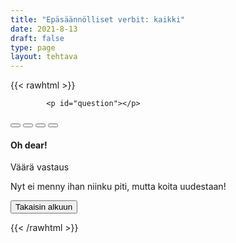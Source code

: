 ```yaml
---
title: "Epäsäännölliset verbit: kaikki"
date: 2021-8-13
draft: false
type: page
layout: tehtava
---
```


<!-- raw html -->
{{< rawhtml >}}
<link rel="stylesheet" type="text/css" href="/css/monivalinta1.css"/>
<body>
<div id="quiz">

            <p id="question"></p>
 <p></p>
            <div class="buttons">
            <button id="btn0"><span id="choice0"></span></button> 
            <button id="btn1"><span id="choice1"></span></button>
	          <button id="btn2"><span id="choice2"></span></button> 
            <button id="btn3"><span id="choice3"></span></button>     
</div>
</div>
</body>
	
<div class="modal fade" id="modal" role="dialog">
  <div class="modal-dialog">
    <div class="modal-content">
      <div class="modal-header">
        <h4 class="modal-title">Oh dear!</h4>
      </div>
      <div class="modal-body">
        <p>Väärä vastaus</p>
	      <p>Nyt ei menny ihan niinku piti, mutta koita uudestaan!</p>
      <div class="modal-footer">
        <button id="resetbutton2" class="reset" value="reset">Takaisin alkuun</button>
      </div>
    </div>
  </div>
</div>

<script>

function Quiz(questions) {
  this.score = 0;
  this.questions = questions;
  this.questionIndex = 0;
}

Quiz.prototype.getQuestionIndex = function() {
  return this.questions[this.questionIndex];
}

Quiz.prototype.guess = function(answer) {
  if (this.getQuestionIndex().isCorrectAnswer(answer)) {
    this.score++;
  } else {
    $("#modal").modal("show")
	sleep(2000);

  }

  this.questionIndex++;
}

Quiz.prototype.isEnded = function() {
  return this.questionIndex === this.questions.length;
}

function startOver() {
  location.reload(true);
}

function Question(text, choices, answer) {
  this.text = text;
  this.choices = choices;
  this.answer = answer;
}

Question.prototype.isCorrectAnswer = function(choice) {
  return this.answer === choice;
}

function populate() {
  if (quiz.isEnded()) {
    showScores();
  } else {
    // show question
    var element = document.getElementById("question");
    element.innerHTML = quiz.getQuestionIndex().text;

    // show options
    var choices = quiz.getQuestionIndex().choices;
    for (var i = 0; i < choices.length; i++) {
      var element = document.getElementById("choice" + i);
      element.innerHTML = choices[i];
      guess("btn" + i, choices[i]);
    }

    showProgress();
  }
}

function guess(id, guess) {
  var button = document.getElementById(id);
  button.onclick = function() {
    quiz.guess(guess);
    populate();
  }
}

function showProgress() {
  var currentQuestionNumber = quiz.questionIndex + 1;
  var element = document.getElementById("progress");
  element.innerHTML = "Question " + currentQuestionNumber + " of " + quiz.questions.length;
}

function showScores() {
  var gameOverHTML = "<h1>Aivan mahtavaa!!</h1>";
  gameOverHTML += "<h2 id='score'> Sait kaikki " + quiz.score + " kohtaa oikein! </h2>"
  var element = document.getElementById("quiz");
  element.innerHTML = gameOverHTML;
}

// kysymykset tähän
var questions = [
  new Question("olla: be, was/were, _____", ["was", "be", "been", "were" ], "been"),
  new Question("lyödä, voittaa: beat, beat, _____", ["beat", "beated", "beaten", "bote" ], "beaten"),
  new Question("tulla joksikin: become, became, _____", ["become", "became", "becamed", "becomed"], "become"),
  new Question("alkaa: begin, began, _____", ["begin", "began", "begun", "begon" ], "begun"),
  new Question("lyödä vetoa: bet, bet, _____", ["bet", "bat", "betted", "bot" ], "bet"),
  new Question("purra: bite, bit, _____", ["bit", "bite", "bitted", "bitten" ], "bitten"),
  new Question("puhaltaa, tuulla: blow, blew, _____", ["blow", "blew", "blown", "blewn"], "blown"),
  new Question("rikkoa, särkyä: break, broke, _____", ["break", "broke", "broken", "broked" ], "broken"),
  new Question("tuoda: bring, brought, _____", ["bring", "brought", "brang", "brung" ], "brought"),
  new Question("rakentaa: build, built, _____", ["build", "built", "builded", "builted" ], "built"),
  new Question("ostaa: buy, bought, _____", ["buy", "buyed", "bought", "boughted" ], "bought"),
  new Question("saada/ottaa kiinni: catch, caught, _____", ["catch", "caught", "caughted", "catched" ], "caught"),
  new Question("valita: choose, chose, _____", ["choose", "chose", "chosed", "chosen" ], "chosen"),
  new Question("tulla: come, came, _____", ["come", "came", "comed", "camed" ], "come"),
  new Question("maksaa, olla hintana: cost, cost, _____", ["cost", "costed", "cast", "casted" ], "cost"),
  new Question("leikata: cut, cut, _____", ["cut", "cutted", "cat", "catted" ], "cut"),
  new Question("jakaa: deal, dealt, _____", ["deal", "dealt", "dealed", "dealted" ], "dealt"),
  new Question("tehdä: do, did, _____", ["do", "did", "done", "donned" ], "done"),
  new Question("vetää, piirtää: draw, drew, _____", ["draw", "drew", "drown", "drawn" ], "drawn"),
  new Question("juoda: drink, drank, _____", ["drink", "drank", "drunk", "dranked" ], "drunk"),
  new Question("ajaa: drive, drove, _____", ["drive", "drove", "drawn", "driven" ], "driven"),
  new Question("syödä: eat, ate, _____", ["eat", "ate", "eated", "eaten" ], "eaten"),
  new Question("kaatua, pudota: fall, fell, _____", ["fall", "fell", "fallen", "fellen" ], "fallen"),
  new Question("ruokkia, syöttää: feed, fed, _____", ["feed", "fed", "feeded", "feeden" ], "fed"),
  new Question("tuntea: feel, felt, _____", ["feel", "felt", "feeled", "felted"], "felt"),
  new Question("tapella, riidellä: fight, fought, _____", ["fight", "fought", "fighted", "faught" ], "fought"),
  new Question("löytää: find, found, _____", ["find", "found", "founded", "faund" ], "found"),
  new Question("lentää: fly, flew, _____", ["fly", "flew", "flied", "flown" ], "flown"),
  new Question("unohta: forget, forgot, _____", ["forget", "forgot", "forgotted", "forgotten"], "forgotten"),
  new Question("jäätyä: freeze, froze, _____", ["freeze", "froze", "frozen", "freezed" ], "frozen"),
  new Question("saada: get, got, _____", ["get", "get(ted)", "got(ted)", "got(ten)" ], "got(ten)"),
  new Question("antaa: give, gave, _____", ["give", "gave", "given", "gaven" ], "given"),
  new Question("mennä: go, went, _____", ["go", "went", "gone", "goed" ], "gone"),
  new Question("kasvaa, kasvattaa: grow, grew, _____", ["grow", "grew", "grewn", "grown" ], "grown"),
  new Question("riippua, ripustaa: hang, hung, _____", ["hang", "hung", "hungen", "hanged" ], "hung"),
  new Question("olla, omistaa: have, had, _____", ["have", "had", "haven", "has" ], "had"),
  new Question("kuulla: hear, heard, _____", ["hear", "heard", "heared", "hearn" ], "heard"),
  new Question("piilottaa, piiloutua: hide, hid, _____", ["hide", "hid", "hidden", "hidded" ], "hidden"),
  new Question("lyödä: hit, hit, _____", ["hit", "hitted", "hitten", "hut" ], "hit"),
  new Question("pitää (kiinni): hold, held, _____", ["hold", "held", "holden", "helden" ], "held"),
  new Question("loukata, sattua, satuttaa: hurt, hurt, _____", ["hurt", "hurted", "hurten", "hart" ], "hurt"),
  new Question("pitää, säilyttää: keep, kept, _____", ["keep", "kept", "keeped", "keept" ], "kept"),
  new Question("tietä, tuntea: know, knew, _____", ["know", "knew", "known", "knewn" ], "known"),
  new Question("johtaa: lead, led, _____", ["lead", "led", "leaded", "leaden" ], "led"),
  new Question("lähteä, jättää: leave, left, _____", ["leave", "left", "leaven", "leaved" ], "left"),
  new Question("lainata (jollekkin): lend, lent, _____", ["lend", "lent", "lenten", "lented"], "lent"),
  new Question("antaa, sallia: let, let, _____", ["let", "lat", "lit", "letten" ], "let"),
  new Question("maata, olla: lie, lay, _____", ["lie", "lay", "lain", "lied" ], "lain"),
  new Question("kadota, menettää: lose, lost, _____", ["lose", "lost", "loose", "losen" ], "lost"),
  new Question("tehdä, valmistaa: make, made, _____", ["make", "made", "maden", "maken"], "made"),
  new Question("tarkoittaa: mean, meant, _____", ["mean", "meant", "meanted", "meaned" ], "meant"),
  new Question("tavata: meet, met, _____", ["meet", "met", "meeten", "meat" ], "met"),
  new Question("maksaa: pay, paid, _____", ["pay", "paid", "pain", "payed" ], "paid"),
  new Question("laittaa: put, put, _____", ["put", "putted", "pet", "pat" ], "put"),
  new Question("lopettaa: quit, quit, _____", ["quit", "quitted", "quitten", "quitt" ], "quit"),
  new Question("lukea: read, read, _____", ["read", "readed", "readen", "raid" ], "read"),
  new Question("ratsastaa, ajaa: ride, rode, _____", ["ride", "rode", "ridden", "rodden" ], "ridden"),
  new Question("soida, soittaa: ring, rang, _____", ["ring", "rang", "reng", "rung" ], "rung"),
  new Question("nousta: rise, rose, _____", ["rise", "rose", "risen", "rosen" ], "risen"),
  new Question("juosta: run, ran, _____", ["run", "ran", "runnen", "rannen" ], "run"),
  new Question("sanoa: say, said, _____", ["say", "said", "sain", "sayed" ], "said"),
  new Question("nähdä: see, saw, _____", ["see", "saw", "seen", "sawn" ], "seen"),
  new Question("myydä: sell, sold, _____", ["sell", "sold", "selln", "solln"], "sold"),
  new Question("lähettä: send, sent, _____", ["send", "sent", "sended", "senten" ], "sent"),
  new Question("laittaa, asettaa: set, set, _____", ["set", "seet", "sat", "sit" ], "set"),
  new Question("ravistaa, pudistaa: shake, shook, _____", ["shake", "shook", "shaken", "shoken" ], "shaken"),
  new Question("paistaa, loistaa: shine, shone, _____", ["shine", "shone", "shined", "sheen"], "shone"),
  new Question("ampua, laukaista: shoot, shot, _____", ["shoot", "shot", "shat", "shut" ], "shot"),
  new Question("näyttää: show, showed, _____", ["show", "showed", "shown", "shawn" ], "shown"),
  new Question("sulkea: shut, shut, _____", ["shut", "shat", "shot", "shoot" ], "shut"),
  new Question("laulaa: sing, sang, _____", ["sing", "sang", "sung", "seng" ], "sung"),
  new Question("istua: sit, sat, _____", ["sit", "sat", "sut", "set" ], "sat"),
  new Question("nukkua: sleep, slept, _____", ["sleep", "slept", "sleeped", "sleepen" ], "slept"),
  new Question("puhua: speak, spoke, _____", ["speak", "spoke", "speaken", "spoken" ], "spoken"),
  new Question("viettää, kuluttaa: spend, spent, _____", ["spend", "spent", "spenden", "spenten" ], "spent"),
  new Question("seisoa: stand, stood, _____", ["stand", "stood", "stooden", "standen" ], "stood"),
  new Question("varastaa: steal, stole, _____", ["steal", "stole", "stoled", "stolen" ], "stolen"),
  new Question("pistää, laittaa: stick, stuck, _____", ["stick", "stuck", "stack", "stock" ], "stuck"),
  new Question("uida: swim, swam, _____", ["swim", "swam", "swum", "swom" ], "swum"),
  new Question("ottaa, viedä: take, took, _____", ["take", "took", "taken", "tooken" ], "taken"),
  new Question("opettaa: teach, taught, _____", ["teach", "taught", "teachen", "taughten" ], "taught"),
  new Question("kertoa, käskeä: tell, told, _____", ["tell", "told", "tellen", "tolden" ], "told"),
  new Question("ajatella, luulla: think, thought, _____", ["think", "thought", "thank", "thunk" ], "thought"),
  new Question("heittää: throw, threw, _____", ["throw", "threw", "thrown", "threwn" ], "thrown"),
  new Question("ymmärtää: understand, understood, _____", ["understand", "understood", "understanden", "understooden" ], "understood"),
  new Question("herätä: wake, woke, _____", ["wake", "woke", "waken", "woken" ], "woken"),
  new Question("pitää yllä, käyttää: wear, wore, _____", ["wear", "wore", "wearn", "worn" ], "worn"),
  new Question("voittaa: win, won, _____", ["win", "won", "wan", "wun" ], "won"),
  new Question("kirjoittaa: write, wrote, _____", ["write", "wrote", "written", "wrotten" ], "written"),
  
];

$('.reset').click(startOver);

$(document).ready(function() {
  $("#modal").modal({
    show: false,
    backdrop: 'static'
  });
});

// create quiz
var quiz = new Quiz(questions);

// display quiz
populate();
</script>

{{< /rawhtml >}}


